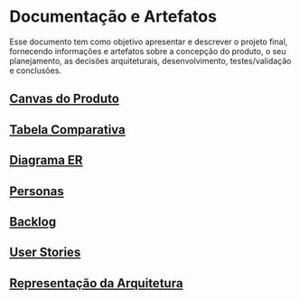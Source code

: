 # Documentação e Artefatos

Esse documento tem como objetivo apresentar e descrever o projeto final, fornecendo informações e artefatos sobre a concepção do produto, o seu planejamento, as decisões arquiteturais, desenvolvimento, testes/validação e conclusões.

## [Canvas do Produto](Canvas.jpg)

## [Tabela Comparativa](TabelaComparativa.jpg)

## [Diagrama ER](Diagrama.png)

## [Personas](personas.md)

## [Backlog](BackLog.jpg)

## [User Stories](UserStories.jpg)

## [Representação da Arquitetura](Arquitetura.jpeg)







